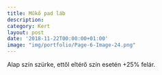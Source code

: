 ```yaml
---
title: Műkő pad láb
description:
category: Kert
layout: post
date: '2018-11-22T00:00:00+01:00'
image: "img/portfolio/Page-6-Image-24.png"
---
```

Alap szín szürke, ettől
eltérő szín esetén
+25% felár. 
